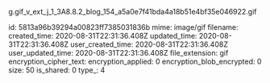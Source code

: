 g.gif_v_ext_j_1_3A8.8.2_blog_154_a5a0e7f41bda4a18b51e4bf35e046922.gif

id: 5813a96b39294a00823ff7385031836b
mime: image/gif
filename: 
created_time: 2020-08-31T22:31:36.408Z
updated_time: 2020-08-31T22:31:36.408Z
user_created_time: 2020-08-31T22:31:36.408Z
user_updated_time: 2020-08-31T22:31:36.408Z
file_extension: gif
encryption_cipher_text: 
encryption_applied: 0
encryption_blob_encrypted: 0
size: 50
is_shared: 0
type_: 4
